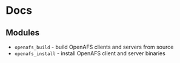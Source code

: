 # Docs

## Modules

* `openafs_build`   - build OpenAFS clients and servers from source
* `openafs_install` - install OpenAFS client and server binaries
